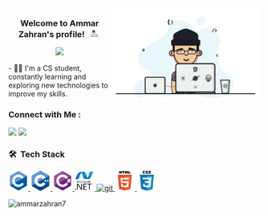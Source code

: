 
<img width="300" align="right" src="https://raw.githubusercontent.com/SandunWebDev/SandunWebDev/main/assets/developer_coding_1.gif">

<h3 align="center">
  Welcome to Ammar Zahran's profile!
  <img src="https://raw.githubusercontent.com/SandunWebDev/SandunWebDev/main/assets/developer_coding_1.gif" width="28">
</h3>

<!-- Typing SVG by DenverCoder1 - https://github.com/DenverCoder1/readme-typing-svg -->
<p align="center">
  <a href="https://github.com/DenverCoder1/readme-typing-svg"><img src="https://readme-typing-svg.herokuapp.com/?lines=Backend%20Developer;&font=Fira%20Code&center=true&width=440&height=45&color=f75c7e&vCenter=true&size=22"></a>
</p> 
- 👨‍💻 I'm a CS student, constantly learning and exploring new technologies to improve my skills.


### Connect with Me :

<a href="https://www.linkedin.com/in/ammar-zahran-a5937a261/" target="_blank"><img src="https://img.shields.io/badge/-Ammar%20Zahran-0077B5?style=for-the-badge&logo=Linkedin&logoColor=white"/></a>
<a href="https://www.facebook.com/amar.mohamed.zahran" target="_blank"><img src="https://img.shields.io/badge/-Ammar%20Zahran-0077B5?style=for-the-badge&logo=Facebook&logoColor=white"/></a>
### 🛠 &nbsp;Tech Stack
<p align="left"> <a href="https://www.cprogramming.com/" target="_blank" rel="noreferrer">
 <img src="https://raw.githubusercontent.com/devicons/devicon/master/icons/c/c-original.svg" alt="c" width="40" height="40"/> 
</a> <a href="https://www.w3schools.com/cpp/" target="_blank" rel="noreferrer"> 
<img src="https://raw.githubusercontent.com/devicons/devicon/master/icons/cplusplus/cplusplus-original.svg" alt="cplusplus" width="40" height="40"/>
 </a> <a href="https://www.w3schools.com/cs/" target="_blank" rel="noreferrer">
 <img src="https://raw.githubusercontent.com/devicons/devicon/master/icons/csharp/csharp-original.svg" alt="csharp" width="40" height="40"/>
 </a> <a href="https://dotnet.microsoft.com/" target="_blank" rel="noreferrer"> <img src="https://raw.githubusercontent.com/devicons/devicon/master/icons/dot-net/dot-net-original-wordmark.svg" alt="dotnet" width="40" height="40"/> </a>
 <a href="https://git-scm.com/" target="_blank" rel="noreferrer"> <img src="https://www.vectorlogo.zone/logos/git-scm/git-scm-icon.svg" alt="git" width="40" height="40"/> </a>
 <a href="https://www.w3.org/html/" target="_blank" rel="noreferrer"> <img src="https://raw.githubusercontent.com/devicons/devicon/master/icons/html5/html5-original-wordmark.svg" alt="html5" width="40" height="40"/> </a> 
 <a href="https://www.w3schools.com/css/" target="_blank" rel="noreferrer"> <img src="https://raw.githubusercontent.com/devicons/devicon/master/icons/css3/css3-original-wordmark.svg" alt="css3" width="40" height="40"/> </a>

<p><img align="left" src="https://github-readme-stats.vercel.app/api/top-langs?username=ammarzahran7&show_icons=true&locale=en&layout=compact" alt="ammarzahran7" />
</p>



